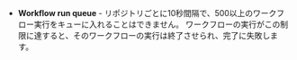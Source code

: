 - **Workflow run queue** - リポジトリごとに10秒間隔で、500以上のワークフロー実行をキューに入れることはできません。 ワークフローの実行がこの制限に達すると、そのワークフローの実行は終了させられ、完了に失敗します。
